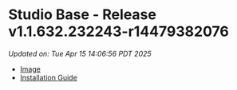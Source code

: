 # Studio Base - Release v1.1.632.232243-r14479382076
_Updated on: Tue Apr 15 14:06:56 PDT 2025_

- [Image](https://github.com/vertigis/studio-base/pkgs/container/studio%2fbase/396342021?tag=v1.1.632.232243-r14479382076)
- [Installation
  Guide](https://github.com/vertigis/studio-base/tree/v1.1.632.232243-r14479382076)
